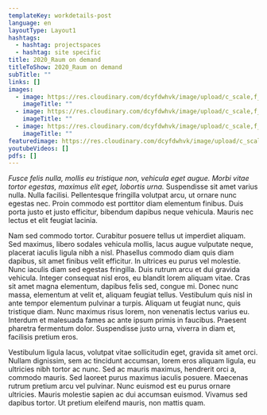 ```yaml
---
templateKey: workdetails-post
language: en
layoutType: Layout1
hashtags:
  - hashtag: projectspaces
  - hashtag: site specific
title: 2020_Raum on demand
titleToShow: 2020_Raum on demand
subTitle: ""
links: []
images:
  - image: https://res.cloudinary.com/dcyfdwhvk/image/upload/c_scale,f_auto,q_100,w_2400/v1628765452/IMG_20200827_144413_yz2tqz.jpg
    imageTitle: ""
  - image: https://res.cloudinary.com/dcyfdwhvk/image/upload/c_scale,f_auto,q_100,w_2400/v1628765451/photo_2020-03-29_20-40-50_yptd11.jpg
    imageTitle: ""
  - image: https://res.cloudinary.com/dcyfdwhvk/image/upload/c_scale,f_auto,q_100,w_2400/v1628765451/IMG_20200327_181400_lmows8.png
    imageTitle: ""
featuredimage: https://res.cloudinary.com/dcyfdwhvk/image/upload/c_scale,f_auto,q_100,w_2400/v1628765451/photo_2020-03-29_20-40-50_yptd11.jpg
youtubeVideos: []
pdfs: []
---
```

*Fusce felis nulla, mollis eu tristique non, vehicula eget augue. Morbi vitae tortor egestas, maximus elit eget, lobortis urna.* Suspendisse sit amet varius nulla. Nulla facilisi. Pellentesque fringilla volutpat arcu, ut ornare nunc egestas nec. Proin commodo est porttitor diam elementum finibus. Duis porta justo et justo efficitur, bibendum dapibus neque vehicula. Mauris nec lectus et elit feugiat lacinia.

Nam sed commodo tortor. Curabitur posuere tellus ut imperdiet aliquam. Sed maximus, libero sodales vehicula mollis, lacus augue vulputate neque, placerat iaculis ligula nibh a nisl. Phasellus commodo diam quis diam dapibus, sit amet finibus velit efficitur. In ultrices eu purus vel molestie. Nunc iaculis diam sed egestas fringilla. Duis rutrum arcu et dui gravida vehicula. Integer consequat nisl eros, eu blandit lorem aliquam vitae. Cras sit amet magna elementum, dapibus felis sed, congue mi. Donec nunc massa, elementum at velit et, aliquam feugiat tellus. Vestibulum quis nisl in ante tempor elementum pulvinar a turpis. Aliquam ut feugiat nunc, quis tristique diam. Nunc maximus risus lorem, non venenatis lectus varius eu. Interdum et malesuada fames ac ante ipsum primis in faucibus. Praesent pharetra fermentum dolor. Suspendisse justo urna, viverra in diam et, facilisis pretium eros.

Vestibulum ligula lacus, volutpat vitae sollicitudin eget, gravida sit amet orci. Nullam dignissim, sem ac tincidunt accumsan, lorem eros aliquam ligula, eu ultricies nibh tortor ac nunc. Sed ac mauris maximus, hendrerit orci a, commodo mauris. Sed laoreet purus maximus iaculis posuere. Maecenas rutrum pretium arcu vel pulvinar. Nunc euismod est eu purus ornare ultricies. Mauris molestie sapien ac dui accumsan euismod. Vivamus sed dapibus tortor. Ut pretium eleifend mauris, non mattis quam.